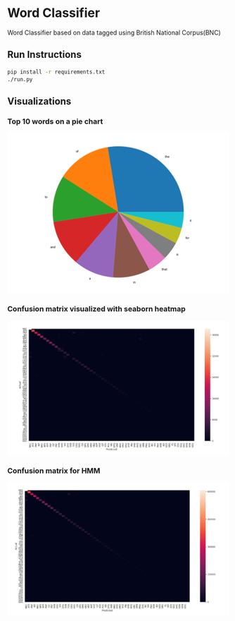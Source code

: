 # Word Classifier

Word Classifier based on data tagged using British National Corpus(BNC)

## Run Instructions

```sh
pip install -r requirements.txt
./run.py
```

## Visualizations

### Top 10 words on a pie chart
![Top ten words](./images/screens/top_words.png)

### Confusion matrix visualized with seaborn heatmap
![Confusion matrix](./images/screens/confusion_matrix.png)


### Confusion matrix for HMM
![Confusion matrix HMM](./images/screens/confusion_hmm.png)